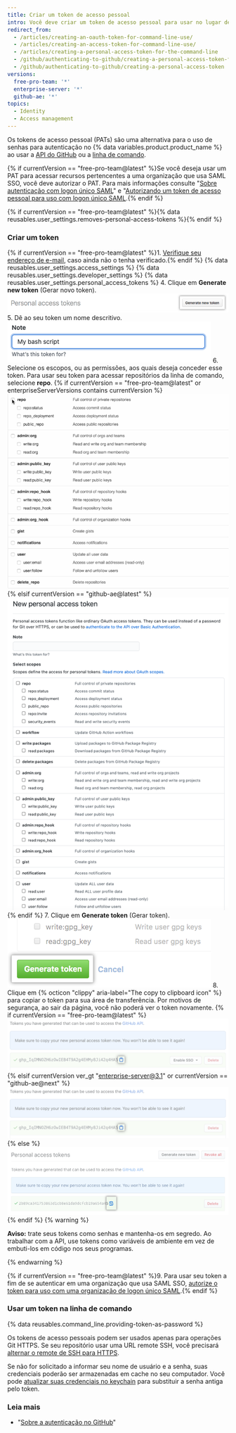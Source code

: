 ```yaml
---
title: Criar um token de acesso pessoal
intro: Você deve criar um token de acesso pessoal para usar no lugar de uma senha com a linha de comando ou com a API.
redirect_from:
  - /articles/creating-an-oauth-token-for-command-line-use/
  - /articles/creating-an-access-token-for-command-line-use/
  - /articles/creating-a-personal-access-token-for-the-command-line
  - /github/authenticating-to-github/creating-a-personal-access-token-for-the-command-line
  - /github/authenticating-to-github/creating-a-personal-access-token
versions:
  free-pro-team: '*'
  enterprise-server: '*'
  github-ae: '*'
topics:
  - Identity
  - Access management
---
```

Os tokens de acesso pessoal (PATs) são uma alternativa para o uso de senhas para autenticação no {% data variables.product.product_name %} ao usar a [API do GitHub](/rest/overview/other-authentication-methods#via-oauth-and-personal-access-tokens) ou a [linha de comando](#using-a-token-on-the-command-line).

{% if currentVersion == "free-pro-team@latest" %}Se você deseja usar um PAT para acessar recursos pertencentes a uma organização que usa SAML SSO, você deve autorizar o PAT. Para mais informações consulte "[Sobre autenticação com logon único SAML](/github/authenticating-to-github/about-authentication-with-saml-single-sign-on)" e "[Autorizando um token de acesso pessoal para uso com logon único SAML](/github/authenticating-to-github/authorizing-a-personal-access-token-for-use-with-saml-single-sign-on).{% endif %}

{% if currentVersion == "free-pro-team@latest" %}{% data reusables.user_settings.removes-personal-access-tokens %}{% endif %}

### Criar um token

{% if currentVersion == "free-pro-team@latest" %}1. [Verifique seu endereço de e-mail](/github/getting-started-with-github/verifying-your-email-address), caso ainda não o tenha verificado.{% endif %}
{% data reusables.user_settings.access_settings %}
{% data reusables.user_settings.developer_settings %}
{% data reusables.user_settings.personal_access_tokens %}
4. Clique em **Generate new token** (Gerar novo token). ![Botão Generate new token (Gerar novo token)](/assets/images/help/settings/generate_new_token.png)
5. Dê ao seu token um nome descritivo. ![Campo Token description (Descrição do token)](/assets/images/help/settings/token_description.png)
6. Selecione os escopos, ou as permissões, aos quais deseja conceder esse token. Para usar seu token para acessar repositórios da linha de comando, selecione **repo**.
   {% if currentVersion == "free-pro-team@latest" or enterpriseServerVersions contains currentVersion %}
   ![Selecionar escopos do token](/assets/images/help/settings/token_scopes.gif)
   {% elsif currentVersion == "github-ae@latest" %}
   ![Selecionar escopos do token](/assets/images/enterprise/github-ae/settings/access-token-scopes-for-ghae.png)
   {% endif %}
7. Clique em **Generate token** (Gerar token). ![Botão Generate token (Gerar token)](/assets/images/help/settings/generate_token.png)
8. Clique em
{% octicon "clippy" aria-label="The copy to clipboard icon" %} para copiar o token para sua área de transferência. Por motivos de segurança, ao sair da página, você não poderá ver o token novamente.
   {% if currentVersion == "free-pro-team@latest" %}
   ![Token recém-criado](/assets/images/help/settings/personal_access_tokens.png)
   {% elsif currentVersion ver_gt "enterprise-server@3.1" or currentVersion == "github-ae@next" %}
   ![Token recém-criado](/assets/images/help/settings/personal_access_tokens_ghe.png)
   {% else %}
   ![Token recém-criado](/assets/images/help/settings/personal_access_tokens_ghe_legacy.png)
   {% endif %}
   {% warning %}

   **Aviso:** trate seus tokens como senhas e mantenha-os em segredo. Ao trabalhar com a API, use tokens como variáveis de ambiente em vez de embuti-los em código nos seus programas.

   {% endwarning %}

{% if currentVersion == "free-pro-team@latest" %}9. Para usar seu token a fim de se autenticar em uma organização que usa SAML SSO, [autorize o token para uso com uma organização de logon único SAML](/github/authenticating-to-github/authorizing-a-personal-access-token-for-use-with-saml-single-sign-on).{% endif %}

### Usar um token na linha de comando

{% data reusables.command_line.providing-token-as-password %}

Os tokens de acesso pessoais podem ser usados apenas para operações Git HTTPS. Se seu repositório usar uma URL remote SSH, você precisará [alternar o remote de SSH para HTTPS](/github/getting-started-with-github/managing-remote-repositories/#switching-remote-urls-from-ssh-to-https).

Se não for solicitado a informar seu nome de usuário e a senha, suas credenciais poderão ser armazenadas em cache no seu computador. Você pode [atualizar suas credenciais no keychain](/github/getting-started-with-github/updating-credentials-from-the-macos-keychain) para substituir a senha antiga pelo token.

### Leia mais

- "[Sobre a autenticação no GitHub](/github/authenticating-to-github/about-authentication-to-github)"
